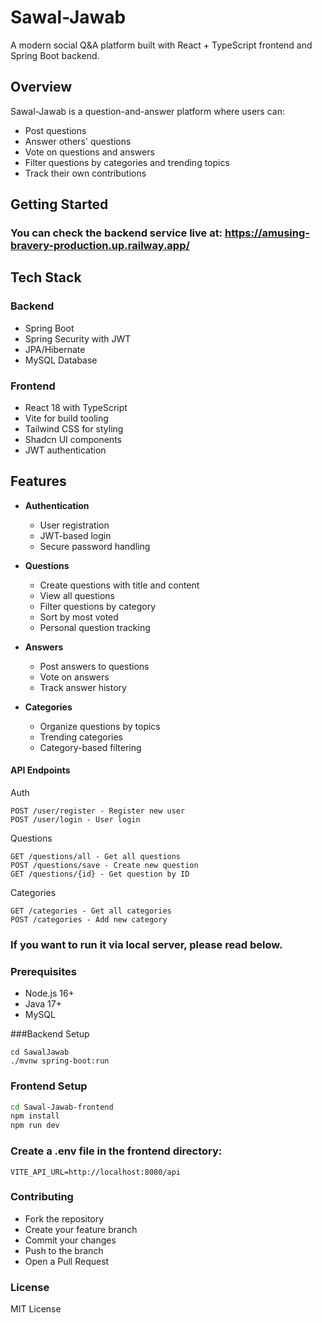 # Sawal-Jawab

A modern social Q&A platform built with React + TypeScript frontend and Spring Boot backend.

## Overview

Sawal-Jawab is a question-and-answer platform where users can:
- Post questions
- Answer others' questions
- Vote on questions and answers
- Filter questions by categories and trending topics
- Track their own contributions

## Getting Started

### You can check the backend service live at: https://amusing-bravery-production.up.railway.app/

## Tech Stack

### Backend
- Spring Boot
- Spring Security with JWT
- JPA/Hibernate
- MySQL Database


### Frontend
- React 18 with TypeScript
- Vite for build tooling
- Tailwind CSS for styling
- Shadcn UI components
- JWT authentication

## Features

- **Authentication**
  - User registration
  - JWT-based login
  - Secure password handling

- **Questions**
  - Create questions with title and content
  - View all questions
  - Filter questions by category
  - Sort by most voted
  - Personal question tracking

- **Answers**
  - Post answers to questions
  - Vote on answers
  - Track answer history

- **Categories**
  - Organize questions by topics
  - Trending categories
  - Category-based filtering

#### API Endpoints
Auth
```
POST /user/register - Register new user
POST /user/login - User login
```
Questions
```
GET /questions/all - Get all questions
POST /questions/save - Create new question
GET /questions/{id} - Get question by ID
```

Categories
```
GET /categories - Get all categories
POST /categories - Add new category
```

### If you want to run it via local server, please read below.

### Prerequisites
- Node.js 16+
- Java 17+
- MySQL

###Backend Setup
```
cd SawalJawab
./mvnw spring-boot:run
```

### Frontend Setup
```bash
cd Sawal-Jawab-frontend
npm install
npm run dev
```

### Create a .env file in the frontend directory:
```
VITE_API_URL=http://localhost:8080/api
```
### Contributing
- Fork the repository
- Create your feature branch
- Commit your changes
- Push to the branch
- Open a Pull Request


### License
MIT License
